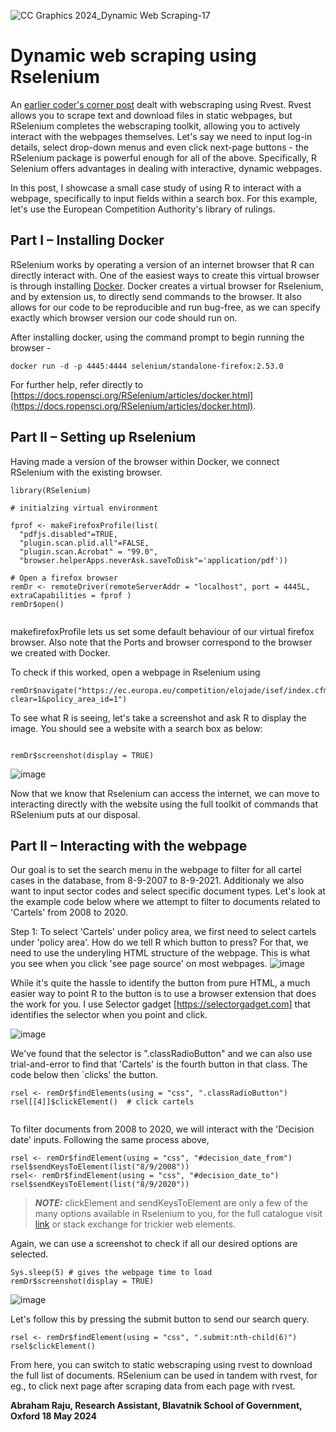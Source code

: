 
![CC Graphics 2024_Dynamic Web Scraping-17](https://github.com/csae-coders-corner/dyn-web-scrape/assets/148211163/ff6e5fd1-66ee-4873-9303-f6df87c36167)


# Dynamic web scraping using Rselenium

An [earlier coder's corner post](https://github.com/csae-coders-corner/Webscraping) dealt with webscraping using Rvest. Rvest allows you to scrape text and download files in static webpages, but RSelenium completes the webscraping toolkit, allowing you to actively interact with the webpages themselves. Let's say we need to input log-in details, select drop-down menus and even click next-page buttons - the RSelenium package is powerful enough for all of the above. Specifically, R Selenium offers advantages in dealing with interactive, dynamic webpages.


In this post, I showcase a small case study of using R to interact with a webpage, specifically to input fields within a search box. For this example, let's use the European Competition Authority's library of rulings.

## Part I – Installing Docker



RSelenium works by operating a version of an internet browser that R can directly interact with. One of the easiest ways to create this virtual browser is through installing [Docker](https://www.docker.com). Docker creates a virtual browser for Rselenium, and by extension us, to directly send commands to the browser. It also allows for our code to be reproducible and run bug-free, as we can specify exactly which browser version our code should run on.

After installing docker, using the command prompt to begin running the browser - 

```
docker run -d -p 4445:4444 selenium/standalone-firefox:2.53.0
```
For further help, refer directly to [https://docs.ropensci.org/RSelenium/articles/docker.html](https://docs.ropensci.org/RSelenium/articles/docker.html).

## Part II – Setting up Rselenium

Having made a version of the browser within Docker, we connect RSelenium with the existing browser.


```
library(RSelenium)
  
# initialzing virtual environment

fprof <- makeFirefoxProfile(list(
  "pdfjs.disabled"=TRUE,
  "plugin.scan.plid.all"=FALSE,
  "plugin.scan.Acrobat" = "99.0",
  "browser.helperApps.neverAsk.saveToDisk"='application/pdf'))

# Open a firefox browser
remDr <- remoteDriver(remoteServerAddr = "localhost", port = 4445L, extraCapabilities = fprof )
remDr$open()


```
makefirefoxProfile lets us set some default behaviour of our virtual firefox browser. Also note that the Ports and browser correspond to the browser we created with Docker. 

To check if this worked, open a webpage in Rselenium using 

```
remDr$navigate("https://ec.europa.eu/competition/elojade/isef/index.cfm?clear=1&policy_area_id=1")

```

To see what R is seeing, let's take a screenshot and ask R to display the image. You should see a website with a search box as below:

```

remDr$screenshot(display = TRUE)

```

![image](https://github.com/csae-coders-corner/dyn-web-scrape/assets/64132992/5c115dc6-ccc1-48f1-97bb-3e46bb793457)


Now that we know that Rselenium can access the internet, we can move to interacting directly with the website using the full toolkit of commands that RSelenium puts at our disposal.




## Part II – Interacting with the webpage


Our goal is to set the search menu in the webpage to filter for all cartel cases in the database,  from 8-9-2007 to 8-9-2021. Additionaly we also want to input sector codes  and select specific document types. Let's look at the example code below where we attempt to filter to documents related to 'Cartels' from 2008 to 2020.


Step 1: To select 'Cartels' under policy area, we first need to select cartels under 'policy area'. How do we tell R which button to press? For that, we need to use the underyling HTML structure of the webpage. This is what you see when you click 'see page source' on most webpages.
![image](https://github.com/csae-coders-corner/dyn-web-scrape/assets/64132992/ce8a5aa5-a313-42d0-8c1f-3b82eda967fc)


While it's quite the hassle to identify the button from pure HTML, a much easier way to point R to the button is to use a browser extension that does the work for you. I use Selector gadget [https://selectorgadget.com] that identifies the selector when you point and click.


![image](https://github.com/csae-coders-corner/dyn-web-scrape/assets/64132992/7ea12515-b0dc-411b-a277-c3d9aa5c8815)


We've found that the selector is ".classRadioButton" and we can also use trial-and-error to find that 'Cartels' is the fourth button in that class. The code below then `clicks' the button.


```
rsel <- remDr$findElements(using = "css", ".classRadioButton") 
rsel[[4]]$clickElement()  # click cartels


```


To filter documents from 2008 to 2020, we will interact with the 'Decision date' inputs. Following the same process above,

```
rsel <- remDr$findElement(using = "css", "#decision_date_from")
rsel$sendKeysToElement(list("8/9/2008"))
rsel<- remDr$findElement(using = "css", "#decision_date_to")
rsel$sendKeysToElement(list("8/9/2020"))
```


> **_NOTE:_**  clickElement and sendKeysToElement are only a few of the many options available in Rselenium to you, for the full catalogue visit [link](https://cran.r-project.org/web/packages/RSelenium/RSelenium.pdf) or stack exchange for trickier web elements.

Again, we can use a screenshot to check if all our desired options are selected.
```
Sys.sleep(5) # gives the webpage time to load
remDr$screenshot(display = TRUE)

```


![image](https://github.com/csae-coders-corner/dyn-web-scrape/assets/64132992/b5d21d4b-de69-47f6-a9a2-2b9088d2e7af)



Let's follow this by pressing the submit button to send our search query.



```
rsel <- remDr$findElement(using = "css", ".submit:nth-child(6)")
rsel$clickElement()
```

From here, you can switch to static webscraping using rvest to download the full list of documents. RSelenium can be used in tandem with rvest, for eg., to click next page after scraping data from each page with rvest.



**Abraham Raju, Research Assistant, Blavatnik School of Government, Oxford 18 May 2024**
